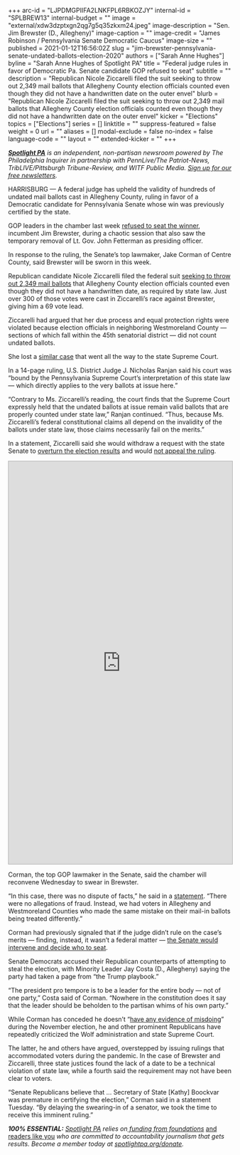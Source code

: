 +++
arc-id = "LJPDMGPIIFA2LNKFPL6RBKOZJY"
internal-id = "SPLBREW13"
internal-budget = ""
image = "external/xdw3dzptxgn2qg7g5q35zkxm24.jpeg"
image-description = "Sen. Jim Brewster (D., Allegheny)"
image-caption = ""
image-credit = "James Robinson / Pennsylvania Senate Democratic Caucus"
image-size = ""
published = 2021-01-12T16:56:02Z
slug = "jim-brewster-pennsylvania-senate-undated-ballots-election-2020"
authors = ["Sarah Anne Hughes"]
byline = "Sarah Anne Hughes of Spotlight PA"
title = "Federal judge rules in favor of Democratic Pa. Senate candidate GOP refused to seat"
subtitle = ""
description = "Republican Nicole Ziccarelli filed the suit seeking to throw out 2,349 mail ballots that Allegheny County election officials counted even though they did not have a handwritten date on the outer envel"
blurb = "Republican Nicole Ziccarelli filed the suit seeking to throw out 2,349 mail ballots that Allegheny County election officials counted even though they did not have a handwritten date on the outer envel"
kicker = "Elections"
topics = ["Elections"]
series = []
linktitle = ""
suppress-featured = false
weight = 0
url = ""
aliases = []
modal-exclude = false
no-index = false
language-code = ""
layout = ""
extended-kicker = ""
+++

<a href="https://www.spotlightpa.org/"><i><b>Spotlight PA</b></i></a><i> is an independent, non-partisan newsroom powered by The Philadelphia Inquirer in partnership with PennLive/The Patriot-News, TribLIVE/Pittsburgh Tribune-Review, and WITF Public Media. </i><a href="https://www.spotlightpa.org/newsletters"><i>Sign up for our free newsletters</i></a><i>.</i>

HARRISBURG — A federal judge has upheld the validity of hundreds of undated mail ballots cast in Allegheny County, ruling in favor of a Democratic candidate for Pennsylvania Senate whose win was previously certified by the state.

GOP leaders in the chamber last week <a href="https://www.spotlightpa.org/news/2021/01/john-fetterman-republican-pennsylvania-senate-removed-jim-brewster/" target=_blank>refused to seat the winner</a>, incumbent Jim Brewster, during a chaotic session that also saw the temporary removal of Lt. Gov. John Fetterman as presiding officer.

In response to the ruling, the Senate’s top lawmaker, Jake Corman of Centre County, said Brewster will be sworn in this week.

<script src="https://www.spotlightpa.org/embed.js" async></script><div data-spl-embed-version="1" data-spl-src="https://www.spotlightpa.org/embeds/newsletter/"></div>

Republican candidate Nicole Ziccarelli filed the federal suit <a href="https://www.inquirer.com/politics/election/pennsylvania-mail-ballots-lawsuit-election-ziccarelli-brewster-20201223.html" target=_blank>seeking to throw out 2,349 mail ballots</a> that Allegheny County election officials counted even though they did not have a handwritten date, as required by state law. Just over 300 of those votes were cast in Ziccarelli’s race against Brewster, giving him a 69 vote lead.

Ziccarelli had argued that her due process and equal protection rights were violated because election officials in neighboring Westmoreland County — sections of which fall within the 45th senatorial district — did not count undated ballots.

She lost a <a href="http://www.pacourts.us/assets/files/setting-7845/file-10686.pdf?cb=77ef5b" target=_blank>similar case</a> that went all the way to the state Supreme Court.

In a 14-page ruling, U.S. District Judge J. Nicholas Ranjan said his court was “bound by the Pennsylvania Supreme Court’s interpretation of this state law — which directly applies to the very ballots at issue here.”

“Contrary to Ms. Ziccarelli’s reading, the court finds that the Supreme Court expressly held that the undated ballots at issue remain valid ballots that are properly counted under state law,” Ranjan continued. “Thus, because Ms. Ziccarelli’s federal constitutional claims all depend on the invalidity of the ballots under state law, those claims necessarily fail on the merits.”

In a statement, Ziccarelli said she would withdraw a request with the state Senate to <a href="https://triblive.com/local/valley-news-dispatch/ziccarelli-asks-state-senate-to-overturn-brewster-victory/" target=_blank>overturn the election results</a> and would <a href="https://twitter.com/PaZiccarelli/status/1349084319009091585/photo/1" target=_blank>not appeal the ruling</a>.

<iframe
  src="https://embed.documentcloud.org/documents/20448815-show_temp-1/?embed=1&amp;title=1"
  title="Brewster_Fed_Ruling (Hosted by DocumentCloud)"
  width="100%"
  height="905"
  style="border: 1px solid #aaa;"
  sandbox="allow-scripts allow-same-origin allow-popups allow-forms"
></iframe>

Corman, the top GOP lawmaker in the Senate, said the chamber will reconvene Wednesday to swear in Brewster.

“In this case, there was no dispute of facts,” he said in a <a href="https://www.pasenategop.com/blog/senate-to-swear-in-senator-brewster-wednesday/" target=_blank>statement</a>. “There were no allegations of fraud. Instead, we had voters in Allegheny and Westmoreland Counties who made the same mistake on their mail-in ballots being treated differently.”

Corman had previously signaled that if the judge didn’t rule on the case’s merits — finding, instead, it wasn’t a federal matter — <a href="https://twitter.com/DKaplanWTAE/status/1347667604790509570">the Senate would intervene and decide who to seat</a>.

Senate Democrats accused their Republican counterparts of attempting to steal the election, with Minority Leader Jay Costa (D., Allegheny) saying the party had taken a page from “the Trump playbook.”

“The president pro tempore is to be a leader for the entire body — not of one party,” Costa said of Corman. “Nowhere in the constitution does it say that the leader should be beholden to the partisan whims of his own party.”

<script src="https://www.spotlightpa.org/embed.js" async></script><div data-spl-embed-version="1" data-spl-src="https://www.spotlightpa.org/embeds/donate/?teaser_text=Spotlight%20PA%20provides%20essential%2C%20public-service%20journalism%20thanks%20to%20readers%20like%20you.%20Help%20us%20continue%20that%20work."></div>

While Corman has conceded he doesn’t “<a href="https://www.spotlightpa.org/news/2020/11/pennsylvania-election-2020-republican-fraud-cured-late-ballots/">have any evidence of misdoing</a>” during the November election, he and other prominent Republicans have repeatedly criticized the Wolf administration and state Supreme Court.

The latter, he and others have argued, overstepped by issuing rulings that accommodated voters during the pandemic. In the case of Brewster and Ziccarelli, three state justices found the lack of a date to be a technical violation of state law, while a fourth said the requirement may not have been clear to voters.

“Senate Republicans believe that ... Secretary of State [Kathy] Boockvar was premature in certifying the election,” Corman said in a statement Tuesday. “By delaying the swearing-in of a senator, we took the time to receive this imminent ruling.”

<i><b>100% ESSENTIAL:</b></i><i> </i><a href="https://www.spotlightpa.org/"><i>Spotlight PA</i></a><i> relies on</i><a href="https://www.spotlightpa.org/support"><i> funding from foundations</i></a><i> </i><a href="https://www.spotlightpa.org/support">and readers like you</a><i> who are committed to accountability journalism that gets results. Become a member today at </i><a href="http://checkout.fundjournalism.org/memberform?org_id=spotlightpa&campaign=701f4000000TVuIAAW"><i>spotlightpa.org/donate</i></a><i>.</i>
